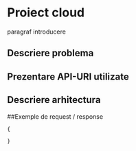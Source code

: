 # Proiect cloud 

paragraf introducere

## Descriere problema
## Prezentare API-URI utilizate
## Descriere arhitectura

##Exemple de request / response

``` 
{
    
}

```
